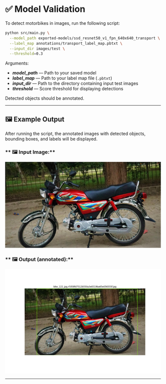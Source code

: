 # ✅ Model Validation

To detect motorbikes in images, run the following script:

```bash
python src/main.py \
  --model_path exported-models/ssd_resnet50_v1_fpn_640x640_transport \
  --label_map annotations/transport_label_map.pbtxt \
  --input_dir images/test \
  --threshold=0.3
```

Arguments:

* **_model_path_** — Path to your saved model
* **_label_map_** — Path to your label map file (`.pbtxt`)
* **_input_dir_** — Path to the directory containing input test images
* **_threshold_** — Score threshold for displaying detections

Detected objects should be annotated.

---

## 🖼️ Example Output

After running the script, the annotated images with detected objects, bounding boxes, and labels will be displayed.

### ** 🖼️ Input Image:**

![Input Image](Figure_1.jpg)

### ** 🖼️ Output (annotated):**

![Output (annotated)](Figure_1_annotated.png)

---
